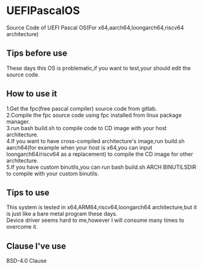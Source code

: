 # UEFIPascalOS
Source Code of UEFI Pascal OS(For x64,aarch64,loongarch64,riscv64 architecture)  
## Tips before use
These days this OS is problematic,if you want to test,your should edit the source code.  
## How to use it
1.Get the fpc(free pascal compiler) source code from gitlab.  
2.Compile the fpc source code using fpc installed from linux package manager.    
3.run bash build.sh to compile code to CD image with your host architecture.   
4.If you want to have cross-compiled architecture's image,run build.sh aarch64(for example when your host is x64,you can input loongarch64/riscv64 as a replacement) to compile the CD image for other architecture.  
5.If you have custom binutils,you can run bash build.sh ARCH BINUTILSDIR to compile with your custom binutils.  
## Tips to use
This system is tested in x64,ARM64,riscv64,loongarch64 architecture,but it is just like a bare metal program these days.  
Device driver seems hard to me,however I will consume many times to overcome it.
## Clause I've use
BSD-4.0 Clause
